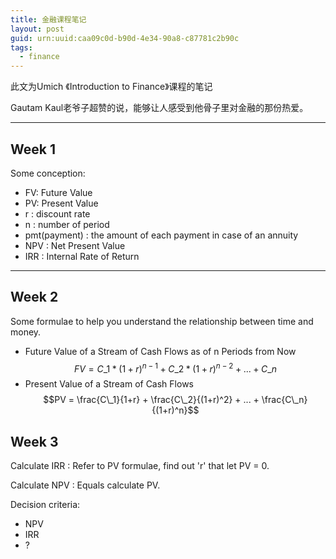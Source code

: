 ```yaml
---
title: 金融课程笔记
layout: post
guid: urn:uuid:caa09c0d-b90d-4e34-90a8-c87781c2b90c
tags:
  - finance 
---
```


此文为Umich 《Introduction to Finance》课程的笔记

Gautam Kaul老爷子超赞的说，能够让人感受到他骨子里对金融的那份热爱。

---

## Week 1

Some conception:

* FV: Future Value
* PV: Present Value
* r : discount rate
* n : number of period 
* pmt(payment) : the amount of each payment in case of an annuity
* NPV : Net Present Value
* IRR : Internal Rate of Return

---

## Week 2

Some formulae to help you understand the relationship between time and money.

- Future Value of a Stream of Cash Flows as of n Periods from Now
$$ FV = C\_1 * (1+r)^{n-1} + C\_2 * (1+r)^{n-2} + ... + C\_n $$
- Present Value of a Stream of Cash Flows
$$PV = \frac{C\_1}{1+r} + \frac{C\_2}{(1+r)^2} + ... + \frac{C\_n}{(1+r)^n}$$

## Week 3

Calculate IRR : Refer to PV formulae, find out 'r' that let PV = 0.

Calculate NPV : Equals calculate PV.

Decision criteria:

* NPV
* IRR
* ?






